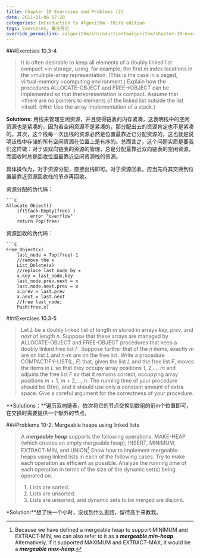 ```yaml
---
title: Chapter 10 Exercises and Problems (2)
date: 2011-11-06 17:28
categories: Introduction to Algorithm -third edition
tags: Exercises, 算法导论
override_permailink: /algorithm/introductiontoalgorithm/chapter-10-exercises-and-problems-2
---
```


###Exercises 10.3-4

>It is often desirable to keep all elements of a doubly linked list compact >in storage, using, for example, the first *m* index locations in the >multiple-array representation. (This is the case in a paged, virtual-memory >computing environment.) Explain how the procedures ALLOCATE-OBJECT and FREE->OBJECT can be implemented so that therepresentation is compact. Assume that >there are no pointers to elements of the linked list outside the list >itself. (*Hint:* Use the array implementation of a stack.)

**Solutions:**
用栈来管理空闲资源，并且使得链表的内存紧凑，这表明栈中的空闲资源也是紧凑的，因为若空闲资源不是紧凑的，那分配出去的资源肯定也不是紧凑的。其次，这个栈每一次出栈的资源必然是位置最靠近已分配资源的，这也就是说明该栈中存储的所有空闲资源在位置上是有序的。总而言之，这个问题实质是要我们这样做：对于该双向链表的资源的管理，总是分配最靠近双向链表的空闲资源，而回收时总是回收位置最靠近空闲资源栈的资源。

具体操作为，对于资源分配，直接出栈即可。对于资源回收，应当先将其交换到位置最靠近资源回收栈的节点再回收。

资源分配的伪代码：
	
	```C
	Allocate_Object()
		if(Stack-Empty(free) )
		     error "overflow"
		return Pop(free)

资源回收的伪代码：

	```C
	Free_Object(x)
		last_node = Top(free)-1
		//remove the x 
		List_Delete(x)
		//replace last_node by x
		x.key = last_node.key
		last_node.prev.next = x
		last.node.next.prev = x
		x.prev = last.prev
		x.next = last.next
		//free last_node;
		Push(free,x)

###Exercises 10.3-5

>Let *L* be a doubly linked list of length *m* stored in arrays *key*,
>*prev*, and *next* of length *n*. Suppose that these arrays are managed
>by ALLOCATE-OBJECT and FREE-OBJECT procedures that keep a doubly linked
>free list *F*. Suppose further that of the *n* items, exactly *m* are on
>list *L* and *n-m* are on the free list. Write a procedure
>COMPACTIFY-LIST(*L*, *F*) that, given the list *L* and the free list
>*F*, moves the items in *L* so that they occupy array positions 1,
>2,..., *m* and adjusts the free list *F* so that it remains correct,
>occupying array positions *m* + 1, *m* + 2,..., *n*. The running time of
>your procedure should be Θ(*m*), and it should use only a constant
>amount of extra space. Give a careful argument for the correctness of
>your procedure.

**Solutions：**遍历双向链表，依次将它的节点交换到数组的前m个位置即可，在交换时需要提供一个额外的节点。

###Problems 10-2: Mergeable heaps using linked lists

>A ***mergeable heap*** supports the following operations: MAKE-HEAP
>(which creates an empty mergeable heap), INSERT, MINIMUM, EXTRACT-MIN,
>and UNION[^1].Show how to implement mergeable heaps using linked lists in
>each of the following cases. Try to make each operation as efficient as
>possible. Analyze the running time of each operation in terms of the
>size of the dynamic set(s) being operated on.
>1.  Lists are sorted.
>2.  Lists are unsorted.
>3.  Lists are unsorted, and dynamic sets to be merged are disjoint.

*Solution:**想了快一个小时，没找到什么思路，留待高手来教我。

[^1]:Because we have defined a mergeable heap to support MINIMUM and
EXTRACT-MIN, we can also refer to it as a ***mergeable min-heap***.
Alternatively, if it supported MAXIMUM and EXTRACT-MAX, it would be a
***mergeable max-heap***.

